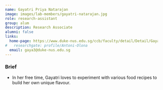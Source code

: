 ```yaml
---
name: Gayatri Priya Natarajan
image: images/lab-members/gayatri-natarajan.jpg
role: research-assistant
group: alum
description: Research Associate
alumni: false
links:
  home-page: https://www.duke-nus.edu.sg/ccb/faculty/detail/Detail/Gayatri
#   researchgate: profile/Antoni-Olona
  email: gaya3@duke-nus.edu.sg
---
```

### Brief
-  In her free time, Gayatri loves to experiment with various food recipes to build her own unique flavour. 